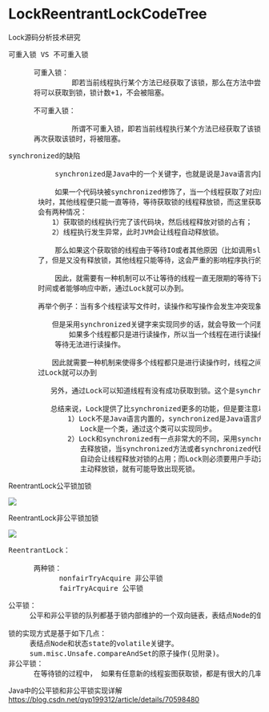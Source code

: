 # LockReentrantLockCodeTree
Lock源码分析技术研究


<pre>
可重入锁 VS 不可重入锁

      可重入锁：
               即若当前线程执行某个方法已经获取了该锁，那么在方法中尝试再次获取该锁时，
      将可以获取到锁，锁计数+1，不会被阻塞。

      不可重入锁：

               所谓不可重入锁，即若当前线程执行某个方法已经获取了该锁，那么在方法中尝试
      再次获取该锁时，将被阻塞。        
</pre>

<pre>
synchronized的缺陷
            
           synchronized是Java中的一个关键字，也就是说是Java语言内置的特性。

           如果一个代码块被synchronized修饰了，当一个线程获取了对应的锁，并执行该代码
       块时，其他线程便只能一直等待，等待获取锁的线程释放锁，而这里获取锁的线程释放锁只
       会有两种情况：
　　       1）获取锁的线程执行完了该代码块，然后线程释放对锁的占有；
　　       2）线程执行发生异常，此时JVM会让线程自动释放锁。

           那么如果这个获取锁的线程由于等待IO或者其他原因（比如调用sleep方法）被阻塞
       了，但是又没有释放锁，其他线程只能等待，这会严重的影响程序执行的效率。

           因此，就需要有一种机制可以不让等待的线程一直无限期的等待下去，比如只等待一段
       时间或者能够响应中断，通过Lock就可以办到。

       再举个例子：当有多个线程读写文件时，读操作和写操作会发生冲突现象，写操作和写操作会发生冲突现象，但是读操作和读操作不会发生冲突现象。

　　       但是采用synchronized关键字来实现同步的话，就会导致一个问题：
　　           如果多个线程都只是进行读操作，所以当一个线程在进行读操作时，其他线程只能
           等待无法进行读操作。

　　       因此就需要一种机制来使得多个线程都只是进行读操作时，线程之间不会发生冲突，通
       过Lock就可以办到

          另外，通过Lock可以知道线程有没有成功获取到锁。这个是synchronized无法办到的。

          总结来说，Lock提供了比synchronized更多的功能，但是要注意以下几点：
              1）Lock不是Java语言内置的，synchronized是Java语言内置的，是关键字，
                 Lock是一个类，通过这个类可以实现同步。
              2）Lock和synchronized有一点非常大的不同，采用synchronized不需要用户手动
                 去释放锁，当synchronized方法或者synchronized代码块执行完以后，系统
                 自动会让线程释放对锁的占用；而Lock则必须要用户手动去释放锁，如果没有
                 主动释放锁，就有可能导致出现死锁。
</pre>

ReentrantLock公平锁加锁

![](https://i.imgur.com/hTNd8j0.png)

ReentrantLock非公平锁加锁

![](https://i.imgur.com/GQWrrWa.png)

<pre>
ReentrantLock：

      两种锁：
            nonfairTryAcquire 非公平锁
            fairTryAcquire 公平锁
</pre>

<pre>
公平锁：
     公平和非公平锁的队列都基于锁内部维护的一个双向链表，表结点Node的值就是每一个请求当前锁的线程。公平锁则在于每次都是依次从队首取值。
     
锁的实现方式是基于如下几点： 
     表结点Node和状态state的volatile关键字。
     sum.misc.Unsafe.compareAndSet的原子操作(见附录)。
非公平锁：
      在等待锁的过程中， 如果有任意新的线程妄图获取锁，都是有很大的几率直接获取到锁的。
</pre>

Java中的公平锁和非公平锁实现详解
https://blog.csdn.net/qyp199312/article/details/70598480
